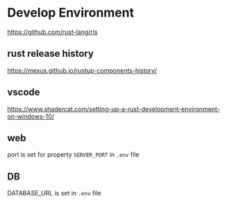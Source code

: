 # Develop Environment

https://github.com/rust-lang/rls

## rust release history
https://mexus.github.io/rustup-components-history/

## vscode

https://www.shadercat.com/setting-up-a-rust-development-environment-on-windows-10/

## web 

port is set for property `SERVER_PORT` in `.env` file

## DB

DATABASE_URL is set in `.env` file 